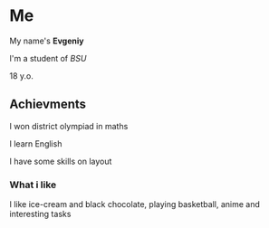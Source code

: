 # Me
My name's __Evgeniy__ 


I'm a student of _BSU_ 


18 y.o. 

## Achievments
I won district olympiad in maths

I learn English

I have some skills on layout


### What i like
I like ice-cream and black chocolate,
playing basketball, anime and interesting tasks


